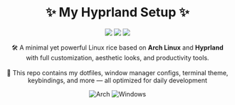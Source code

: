 
<h1 align="center"> ✨ My Hyprland Setup ✨ </h1>

<p align="center">
  <a href="https://archlinux.org/"><img src="https://img.shields.io/badge/Arch_Linux-1793D1?style=for-the-badge&logo=arch-linux&logoColor=white" /></a>
  <a href="https://hyprland.org/"><img src="https://img.shields.io/badge/Hyprland-1E1E2E?style=for-the-badge&logo=linux&logoColor=white" /></a>
  <a href="https://code.visualstudio.com/"><img src="https://img.shields.io/badge/VSCode-007ACC?style=for-the-badge&logo=visual-studio-code&logoColor=white" /></a>
</p>

<p align="center">
  🛠️ A minimal yet powerful Linux rice based on <strong>Arch Linux</strong> and <strong>Hyprland</strong> with full customization, aesthetic looks, and productivity tools.
  <br><br>
  📁 This repo contains my dotfiles, window manager configs, terminal theme, keybindings, and more — all optimized for daily development
</p>

<div align=center>
  <img alt="Arch" src="https://img.shields.io/badge/Arch-89b4fa?logo=arch-linux&logoColor=white&style=for-the-badge"/>
    <img alt="Windows" src="https://img.shields.io/badge/Windows-74c7ec?style=for-the-badge&logo=windows&logoColor=white"/>
</div>
